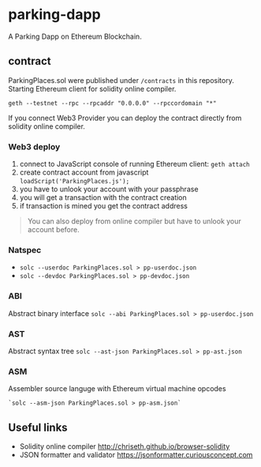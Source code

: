 # parking-dapp
A Parking Dapp on Ethereum Blockchain.

## contract 
ParkingPlaces.sol were published under `/contracts` in this repository. Starting Ethereum client for solidity online compiler.

`geth --testnet --rpc --rpcaddr "0.0.0.0" --rpccordomain "*"`

If you connect Web3 Provider you can deploy the contract directly from solidity online compiler.

### Web3 deploy

1. connect to JavaScript console of running Ethereum client: `geth attach`
2. create contract account from javascript `loadScript('ParkingPlaces.js');`
3. you have to unlook your account with your passphrase
4. you will get a transaction with the contract creation
5. if transaction is mined you get the contract address

> You can also deploy from online compiler but have to unlook your account before.

### Natspec 

- `solc --userdoc ParkingPlaces.sol > pp-userdoc.json`
- `solc --devdoc ParkingPlaces.sol > pp-devdoc.json`

### ABI
Abstract binary interface `solc --abi ParkingPlaces.sol > pp-userdoc.json` 

### AST
Abstract syntax tree `solc --ast-json ParkingPlaces.sol > pp-ast.json`

### ASM
Assembler source languge with Ethereum virtual machine opcodes

	`solc --asm-json ParkingPlaces.sol > pp-asm.json`

## Useful links
- Solidity online compiler <http://chriseth.github.io/browser-solidity>
- JSON formatter and validator <https://jsonformatter.curiousconcept.com>